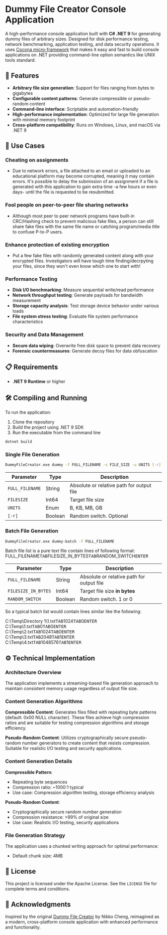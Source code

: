 # Dummy File Creator Console Application

A high-performance console application built with **C# .NET 9** for generating dummy files of arbitrary sizes. Designed for disk performance testing, network benchmarking, application testing, and data security operations. It uses [Cocona micro-framework](https://www.nuget.org/packages/Cocona.Lite/) that makes it easy and fast to build console applications on .NET providing command-line option semantics like UNIX tools standard.

## 🎯 Features

- **Arbitrary file size generation**: Support for files ranging from bytes to gigabytes
- **Configurable content patterns**: Generate compressible or pseudo-random content
- **Command-line interface**: Scriptable and automation-friendly
- **High-performance implementation**: Optimized for large file generation with minimal memory footprint
- **Cross-platform compatibility**: Runs on Windows, Linux, and macOS via .NET 9

## 🚀 Use Cases

### Cheating on assignments
- Due to network errors, a file attached to an email or uploaded to an educational platform may become corrupted, meaning it may contain errors. It's possible to delay the submission of an assignment if a file is generated with this application to gain extra time -a few hours or even days- until the file is requested to be resubmitted.

### Fool people on peer-to-peer file sharing networks
- Although most peer to peer network programs have built-in CRC/Hashing check to prevent malicious fake files, a person can still share fake files with the same file name or catching program/media title to confuse P-to-P users.

### Enhance protection of existing encryption
- Put a few fake files with randomly generated content along with your encrypted files. Investigators will have tough time finding/decrpyting your files, since they won't even know which one to start with!

### Performance Testing
- **Disk I/O benchmarking**: Measure sequential write/read performance
- **Network throughput testing**: Generate payloads for bandwidth measurement
- **Storage capacity analysis**: Test storage device behavior under various loads
- **File system stress testing**: Evaluate file system performance characteristics

### Security and Data Management
- **Secure data wiping**: Overwrite free disk space to prevent data recovery
- **Forensic countermeasures**: Generate decoy files for data obfuscation

## 📋 Requirements

- **.NET 9 Runtime** or higher

## 🛠️ Compiling and Running
To run the application:

1. Clone the repository
2. Build the project using .NET 9 SDK
3. Run the executable from the command line

```bash
dotnet build
```

### Single File Generation
```bash
DummyFileCreator.exe dummy -f FULL_FILENAME -s FILE_SIZE -u UNITS [-r]
```

| Parameter | Type | Description | 
|-----------|------|-------------|
| `FULL_FILENAME` | String | Absolute or relative path for output file |
| `FILESIZE` | Int64 | Target file size |
| `UNITS` | Enum | B, KB, MB, GB |
| `[-r]` | Boolean | Random switch. Optional |

### Batch File Generation
```bash
DummyFileCreator.exe dummy-batch -f FULL_FILENAME
```

Batch file list is a pure text file contain lines of following format:  
FULL_FILENAME<kbd>TAB</kbd>FILESIZE_IN_BYTES<kbd>TAB</kbd>RANDOM_SWITCH<kbd>ENTER</kbd>

| Parameter | Type | Description | 
|-----------|------|-------------|
| `FULL_FILENAME` | String | Absolute or relative path for output file |
| `FILESIZE_IN_BYTES` | Int64 | Target file size **in bytes** |
| `RANDOM_SWITCH` | Boolean | Random switch. 1 or 0 |

So a typical batch list would contain lines similar like the following:  

C:\Temp\Directory 1\1.txt<kbd>TAB</kbd>1024<kbd>TAB</kbd>0<kbd>ENTER</kbd>  
C:\Temp\1.txt<kbd>TAB</kbd>0<kbd>TAB</kbd>0<kbd>ENTER</kbd>  
C:\Temp\2.txt<kbd>TAB</kbd>1024<kbd>TAB</kbd>0<kbd>ENTER</kbd>  
C:\Temp\3.txt<kbd>TAB</kbd>2048<kbd>TAB</kbd>1<kbd>ENTER</kbd>  
C:\Temp\4.txt<kbd>TAB</kbd>1048576<kbd>TAB</kbd>1<kbd>ENTER</kbd>

## ⚙️ Technical Implementation

### Architecture Overview
The application implements a streaming-based file generation approach to maintain consistent memory usage regardless of output file size.

### Content Generation Algorithms

**Compressible Content**: Generates files filled with repeating byte patterns (default: 0x00 NULL character). These files achieve high compression ratios and are suitable for testing compression algorithms and storage efficiency.

**Pseudo-Random Content**: Utilizes cryptographically secure pseudo-random number generators to create content that resists compression. Suitable for realistic I/O testing and security applications.

### Content Generation Details

**Compressible Pattern**: 
- Repeating byte sequences
- Compression ratio: ~1000:1 typical
- Use case: Compression algorithm testing, storage efficiency analysis

**Pseudo-Random Content**:
- Cryptographically secure random number generation
- Compression resistance: >99% of original size
- Use case: Realistic I/O testing, security applications

### File Generation Strategy
The application uses a chunked writing approach for optimal performance:
- Default chunk size: 4MB

## 📄 License

This project is licensed under the Apache License. See the `LICENSE` file for complete terms and conditions.

## 🤝 Acknowledgments

Inspired by the original [Dummy File Creator](https://www.mynikko.com/dummy/) by Nikko Cheng, reimagined as a modern, cross-platform console application with enhanced performance and functionality.
